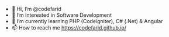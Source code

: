 - 👋 Hi, I’m @codefarid
- 👀 I’m interested in Software Development
- 🌱 I’m currently learning PHP (Codeigniter), C# (.Net) & Angular 
- 📫 How to reach me https://codefarid.github.io/

